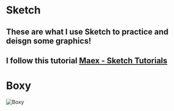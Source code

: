 # Sketch
## These are what I use Sketch to practice and deisgn some graphics!
## I follow this tutorial [Maex - Sketch Tutorials](https://www.youtube.com/playlist?list=PLgwNtYvZGv9Q_rH5RVWYE20dcp4_MLhX_)
# Boxy
![Boxy](https://photos.app.goo.gl/3KImbQN2woG3I9u63 "Boxy")

